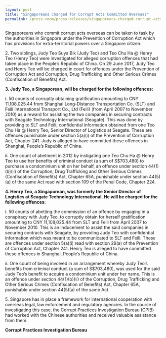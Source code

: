 ```yaml
---
layout: post
title: "Singaporeans Charged for Corrupt Acts Committed Overseas"
permalink: /press-room/press-releases/singaporeans-charged-corrupt-acts-committed-overseas/
---
```

Singaporeans who commit corrupt acts overseas can be taken to task by the authorities in Singapore under the Prevention of Corruption Act which has provisions for extra-territorial powers over a Singapore citizen.

2\.          Two siblings, Judy Teo Suya Bik (Judy Teo) and Teo Chu Ha @ Henry Teo (Henry Teo) were investigated for alleged corruption offences that had taken place in the People’s Republic of China. On 29 June 2017, Judy Teo and Henry Teo will be charged in court for offences under the Prevention of Corruption Act and Corruption, Drug Trafficking and Other Serious Crimes (Confiscation of Benefits) Act.

**3\.          Judy Teo, a Singaporean, will be charged for the following offences:**

i. 50 counts of corruptly obtaining gratification amounting to CNY 11,108,025.44 from Shanghai Long-Distance Transportation Co. (SLT) and Feili International Transport Co., Ltd (Feili) (from April 2007 to November 2010) as a reward for assisting the two companies in securing contracts with Seagate Technology International (Seagate). This was done by providing to SLT and Feili, confidential information obtained from one Teo Chu Ha @ Henry Teo, Senior Director of Logistics at Seagate. These are offences punishable under section 5(a)(i) of the Prevention of Corruption Act, Chapter 241. Judy is alleged to have committed these offences in Shanghai, People’s Republic of China.

ii. One count of abetment in 2012 by instigating one Teo Chu Ha @ Henry Teo to use  her benefits of criminal conduct  (a sum of S$703,480) to purchase a condominium unit on her behalf, an offence under section 44(1)(b)(ii) of the Corruption, Drug Trafficking and Other Serious Crimes (Confiscation of Benefits) Act, Chapter 65A, punishable under section 44(5)(a) of the same Act read with section 109 of the Penal Code, Chapter 224.

**4\.         Henry Teo, a Singaporean, was formerly the Senior Director of Logistics at Seagate Technology International. He will be charged for the following offences:**

i. 50 counts of abetting the commission of an offence by engaging in a conspiracy with Judy Teo, to corruptly obtain for herself gratification amounting to CNY 11,108,025.44 from SLT and Feili from April 2007 to November 2010.  This is an inducement to assist the said companies in securing contracts with Seagate, by providing Judy Teo with confidential information which was meant to be communicated to SLT and Feili. These are offences under section 5(a)(i) read with section 29(a) of the Prevention of Corruption Act, Chapter 241. Henry Teo is alleged to have committed these offences in Shanghai, People’s Republic of China.

ii. One count of being involved in an arrangement whereby Judy Teo’s benefits from criminal conduct  (a sum of S$703,480), was  used for the said Judy Teo’s benefit to acquire a condominium unit under her name. This is an offence under section 44(1)(b)(ii) of the Corruption, Drug Trafficking and Other Serious Crimes (Confiscation of Benefits) Act, Chapter 65A, punishable under section 44(5)(a) of the same Act.

5\.          Singapore has in place a framework for international cooperation with overseas legal, law enforcement and regulatory agencies. In the course of investigating this case, the Corrupt Practices Investigation Bureau (CPIB) had worked with the Chinese authorities and received valuable assistance from them.  

**Corrupt Practices Investigation Bureau**
